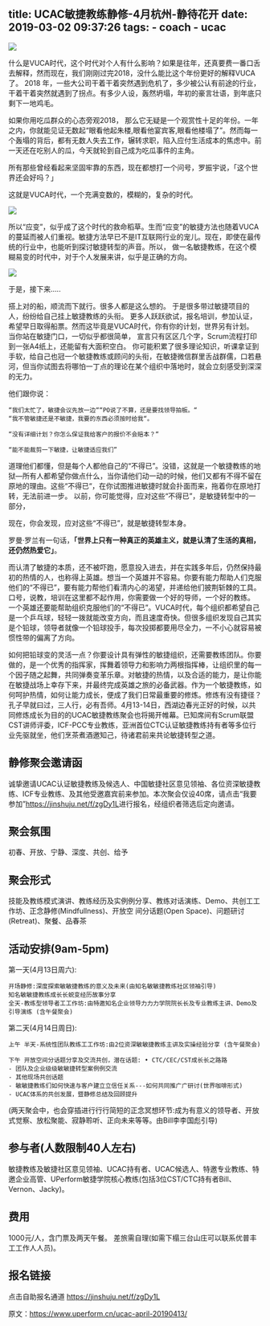 title: UCAC敏捷教练静修-4月杭州-静待花开
date: 2019-03-02 09:37:26
tags:
	- coach
	- ucac
---

![](https://www.uperform.cn/wp-content/uploads/2019/02/WechatIMG117-1024x585.jpeg)

什么是VUCA时代，这个时代对个人有什么影响？如果是往年，还真要费一番口舌去解释，然而现在，我们刚刚过完2018，没什么能比这个年份更好的解释VUCA了。
2018 年，一些大公司干着干着突然遇到危机了，多少被公认有前途的行业，干着干着突然就遇到了拐点。有多少人设，轰然坍塌，年初的豪言壮语，到年底只剩下一地鸡毛。

如果你用吃瓜群众的心态旁观2018， 那么它无疑是一个观赏性十足的年份。一年之内，你就能见证无数起“眼看他起朱楼,眼看他宴宾客,眼看他楼塌了”。然而每一个轰塌的背后，都有无数人失去工作，辗转求职，陷入应付生活成本的焦虑中。前一天还在吃别人的瓜，今天就轮到自己成为吃瓜事件的主角。

所有那些曾经看起来坚固牢靠的东西，现在都想打一个问号，罗振宇说，「这个世界还会好吗？」

这就是VUCA时代，一个充满变数的，模糊的，复杂的时代。

<!--more-->

![](https://www.uperform.cn/wp-content/uploads/2019/02/640.jpeg)

所以“应变”，似乎成了这个时代的救命稻草。生而“应变”的敏捷方法也随着VUCA的蔓延而被人们重视。敏捷方法早已不是IT互联网行业的宠儿。现在，即使在最传统的行业中，也能听到探讨敏捷转型的声音。所以， 做一名敏捷教练，在这个模糊易变的时代中，对于个人发展来讲，似乎是正确的方向。

![](https://www.uperform.cn/wp-content/uploads/2019/02/640-2.jpeg)

于是，接下来…..

搭上对的船，顺流而下就行。很多人都是这么想的。 于是很多带过敏捷项目的人，纷纷给自己挂上敏捷教练的头衔。 更多人跃跃欲试，报名培训，参加认证， 希望早日取得船票。然而这毕竟是VUCA时代，你有你的计划，世界另有计划。
当你站在敏捷门口，一切似乎都很简单， 宣言只有区区几个字，Scrum流程打印到一张A4纸上，还能留有大面积空白。 你可能积累了很多理论知识，听课拿证到手软，给自己也冠一个敏捷教练或顾问的头衔，在敏捷微信群里舌战群儒，口若悬河，但当你试图去将哪怕一丁点的理论在某个组织中落地时，就会立刻感受到深深的无力。

他们跟你说：

	“我们太忙了，敏捷会议先放一边““PO说了不算，还是要找领导拍板。“
	“我不管敏捷还是不敏捷，我要的东西必须按时给我“。

	“没有详细计划？你怎么保证我给客户的报价不会赔本？“

	“能不能裁剪一下敏捷，让敏捷适应我们”

道理他们都懂，但是每个人都他自己的“不得已”。没错，这就是一个敏捷教练的地狱—所有人都希望你做点什么，当你请他们动一动的时候，他们又都有不得不留在原地的理由。这些“不得已“，在你试图推进敏捷时就会扑面而来，拖着你在原地打转，无法前进一步。
以前，你可能觉得，应对这些“不得已”，是敏捷转型中的一部分，

现在，你会发现，应对这些“不得已”，就是敏捷转型本身。

罗曼·罗兰有一句话，**「世界上只有一种真正的英雄主义，就是认清了生活的真相，还仍然热爱它」**。

而认清了敏捷的本质，还不被吓跑，愿意投入进去，并在实践多年后，仍然保持最初的热情的人，也称得上英雄。想当一个英雄并不容易。你要有能力帮助人们克服他们的“不得已”，要有能力帮他们看清内心的渴望，并递给他们披荆斩棘的工具。口号，说教，培训在这里都不起作用，你需要做一个好的导师，一个好的教练。
一个英雄还要能帮助组织克服他们的“不得已”。VUCA时代，每个组织都希望自己是一个乒乓球，轻轻一拨就能改变方向，而且速度奇快。但很多组织发现自己其实是个铅球，领导者就像一个铅球投手，每次投掷都要用尽全力，一不小心就容易被惯性带的偏离了方向。


如何把铅球变的灵活一点？你要设计具有弹性的敏捷组织，还需要教练团队。你要做的，是一个优秀的指挥家，挥舞着领导力和影响力两根指挥棒，让组织里的每一个因子随之起舞，共同弹奏变革乐章。对敏捷的热情，以及合适的能力，是让你能在敏捷战场上幸存下来，并最终完成英雄之旅的必备武器。作为一个敏捷教练，如何呵护热情，如何让能力成长，便成了我们日常最重要的修炼。修炼有没有捷径？孔子早就曰过，三人行，必有吾师。4月13-14日，西湖边春光正好的时候，以共同修炼成长为目的的UCAC敏捷教练聚会也将揭开帷幕。已知席间有Scrum联盟CST讲师评委，ICF-PCC专业教练，亚洲首位CTC认证敏捷教练持有者等多位行业先驱就坐，他们烹茶煮酒邀知己，待诸君前来共论敏捷转型之道。

## 静修聚会邀请函

诚挚邀请UCAC认证敏捷教练及候选人、中国敏捷社区意见领袖、各位资深敏捷教练、ICF专业教练、及其他受邀嘉宾前来参加。本次聚会仅设40席，请点击“我要参加”<https://jinshuju.net/f/zgDy1L>进行报名，经组织者筛选后定向邀请。


## 聚会氛围

初春、开放、宁静、深度、共创、给予

## 聚会形式

技能及教练模式演讲、教练经历及实例例分享、教练对话演练、Demo、共创⼯工作坊、正念静修(Mindfullness)、开放空 间分话题(Open Space)、问题研讨(Retreat)、聚餐、品春茶

## 活动安排(9am-5pm)

第一天(4月13⽇周六): 

	开场静修:深度探索敏敏捷教练的意义及未来(由知名敏敏捷教练社区领袖引导) 
	知名敏敏捷教练成⻓长蜕变经历故事分享 
	全天-教练型领导者⼯工作坊:由特邀知名企业领导⼒力力学院院⻓长及专业教练主讲、Demo及引导演练 (含午餐聚会)

第二天(4⽉14⽇周日):

	上午 半天-系统性团队教练⼯工作坊:由2位资深敏敏捷教练主讲及实操经验分享 (含午餐聚会)

	下午 开放空间分话题分享及交流共创，潜在话题: • CTC/CEC/CST成⻓长之路路
	- 团队及企业级级敏敏捷转型案例例交流
	- 其他现场共创话题
	- 敏敏捷教练们如何快速与客户建⽴立信任关系---如何共同推⼴广研讨(世界咖啡形式) 
	- UCAC体系的共创发展，暨静修总结及回顾提升

(两天聚会中，也会穿插进⾏行行简短的正念冥想环节:成为有意义的领导者、开放式觉察、放松聚能、寂静聆听、正向未来等等。由Bill李李国彪引导)

## 参与者(⼈数限制40人左右) 

敏捷教练及敏捷社区意⻅领袖、UCAC持有者、UCAC候选人、特邀专业教练、特邀企业⾼管、UPerform敏捷学院核⼼教练(包括3位CST/CTC持有者Bill、Vernon、Jacky)。

## 费⽤
1000元/人，含门票及两天午餐。 差旅需⾃理(如需下榻三台⼭庄可以联系优普丰⼯工作⼈人员)。

## 报名链接
点击自助报名通道 https://jinshuju.net/f/zgDy1L

原文：https://www.uperform.cn/ucac-april-20190413/
